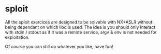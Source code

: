 
# sploit

All the sploit exercices are designed to be solvable with NX+ASLR
without being dependant on which libc is used. The idea is you should
only interact with stdin / stdout as if it was a remote service,
argv & env is not needed for exploitation.


Of course you can still do whatever you like, have fun!
